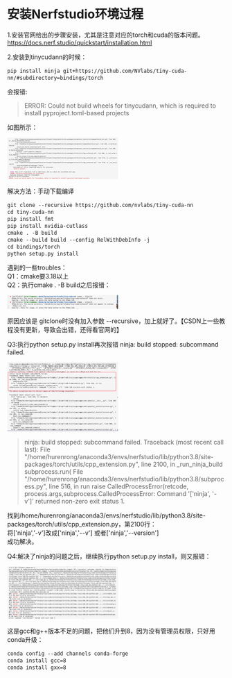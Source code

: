 # 安装Nerfstudio环境过程


1.安装官网给出的步骤安装，尤其是注意对应的torch和cuda的版本问题。   
https://docs.nerf.studio/quickstart/installation.html

2.安装到tinycudann的时候： 
```  
pip install ninja git+https://github.com/NVlabs/tiny-cuda-nn/#subdirectory=bindings/torch
```
会报错:
>  ERROR: Could not build wheels for tinycudann, which is required to install pyproject.toml-based projects

如图所示：   

<img src="/asset/environment/Error07.png" alt="Error07" style="zoom:25%;" />

解决方法：手动下载编译

```
git clone --recursive https://github.com/nvlabs/tiny-cuda-nn
cd tiny-cuda-nn
pip install fmt
pip install nvidia-cutlass
cmake . -B build
cmake --build build --config RelWithDebInfo -j
cd bindings/torch
python setup.py install

```

遇到的一些troubles：    
Q1：cmake要3.18以上   
Q2：执行cmake . -B build之后报错：

<img src="/asset/environment/Error07-2.png" alt="Error07" style="zoom:25%;" />

原因应该是 gitclone时没有加入参数 --recursive，加上就好了。【CSDN上一些教程没有更新，导致会出错，还得看官网的】


Q3:执行python setup.py install再次报错
ninja: build stopped: subcommand failed.   

<img src="/asset/environment/Error07-3.png" alt="Error07" style="zoom:25%;" />

>ninja: build stopped: subcommand failed.
> Traceback (most recent call last): File "/home/hurenrong/anaconda3/envs/nerfstudio/lib/python3.8/site-packages/torch/utils/cpp_extension.py", line 2100, in _run_ninja_build subprocess.run( File "/home/hurenrong/anaconda3/envs/nerfstudio/lib/python3.8/subprocess.py", line 516, in run raise CalledProcessError(retcode, process.args,subprocess.CalledProcessError: Command '['ninja', '-v']' returned non-zero exit status 1.

找到/home/hurenrong/anaconda3/envs/nerfstudio/lib/python3.8/site-packages/torch/utils/cpp_extension.py，第2100行：   
将['ninja','-v']改成['ninja','--v'] 或者['ninja','--version']   
成功解决。

Q4:解决了ninja的问题之后，继续执行python setup.py install，则又报错：

<img src="/asset/environment/Error07-4.png" alt="Error07" style="zoom:25%;" />

这是gcc和g++版本不足的问题，把他们升到8，因为没有管理员权限，只好用conda升级：

```
conda config --add channels conda-forge
conda install gcc=8
conda install gxx=8
```